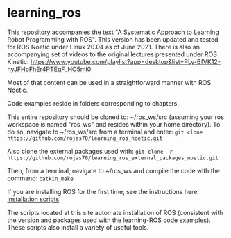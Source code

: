 # learning_ros
This repository accompanies the text "A Systematic Approach to Learning Robot Programming with ROS".  This version has been updated and tested for ROS Noetic under Linux 20.04 as of June 2021.
There is also an accompanying set of videos to the original lectures presented under ROS Kinetic:
https://www.youtube.com/playlist?app=desktop&list=PLy-BfVK12-hyJFHbFhEr4PTEqF_HO5mi0

Most of that content can be used in a straightforward manner with ROS Noetic. 

Code examples reside in folders corresponding to chapters.

This entire repository should be cloned to: ~/ros_ws/src (assuming your ros workspace is named "ros_ws" and resides within your home directory).  To do so, navigate to ~/ros_ws/src from a terminal and enter:
`git clone https://github.com/rojas70/learning_ros_noetic.git`

Also clone the external packages used with:
`git clone -r https://github.com/rojas70/learning_ros_external_packages_noetic.git`

Then, from a terminal, navigate to ~/ros_ws and compile the code with the command:
`catkin_make`

If you are installing ROS for the first time, see the instructions here:
[installation scripts](//github.com/wsnewman/learning_ros_setup_scripts)

The scripts located at this site automate installation of ROS (consistent with the version and packages used with the learning-ROS code examples).
These scripts also install a variety of useful tools.

